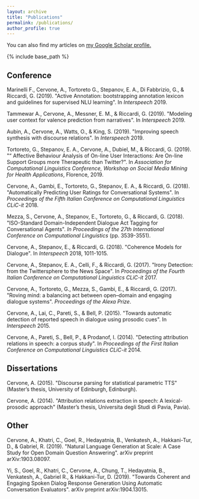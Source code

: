 ```yaml
---
layout: archive
title: "Publications"
permalink: /publications/
author_profile: true
---
```


  You can also find my articles on <u><a href="{{author.googlescholar}}">my Google Scholar profile</a>.</u>


{% include base_path %}

## Conference

Marinelli F., Cervone, A., Tortoreto G., Stepanov, E. A., Di Fabbrizio, G., & Riccardi, G. (2019). "Active Annotation: bootstrapping annotation lexicon and guidelines for supervised NLU learning". In <i>Interspeech</i> 2019.

Tammewar A., Cervone, A., Messner, E. M., & Riccardi, G. (2019). "Modeling user context for valence prediction from narratives". In <i>Interspeech</i> 2019.

Aubin, A., Cervone, A., Watts, O., & King, S. (2019). "Improving speech synthesis with discourse relations". In <i>Interspeech</i> 2019.

Tortoreto, G., Stepanov, E. A., Cervone, A., Dubiel, M., & Riccardi, G. (2019). "“ Affective Behaviour Analysis of On-line User Interactions: Are On-line Support Groups more Therapeutic than Twitter?". In <i>Association for Computational Linguistics Conference, Workshop on Social Media Mining for Health Applications</i>, Florence, 2019.
  
Cervone, A., Gambi, E., Tortoreto, G., Stepanov, E. A., & Riccardi, G. (2018). "Automatically Predicting User Ratings for Conversational Systems". In <i>Proceedings of the Fifth Italian Conference on Computational Linguistics CLiC-it</i> 2018.
  
Mezza, S., Cervone, A., Stepanov, E., Tortoreto, G., & Riccardi, G. (2018). "ISO-Standard Domain-Independent Dialogue Act Tagging for Conversational Agents". <i>In Proceedings of the 27th International Conference on Computational Linguistics</i> (pp. 3539-3551).  

Cervone, A., Stepanov, E., & Riccardi, G. (2018). "Coherence Models for Dialogue". In <i>Interspeech</i> 2018, 1011-1015.

Cervone, A., Stepanov, E. A., Celli, F., & Riccardi, G. (2017). "Irony Detection: from the Twittersphere to the News Space". In <i>Proceedings of the Fourth Italian Conference on Computational Linguistics CLiC-it</i> 2017.

Cervone, A., Tortoreto, G., Mezza, S., Gambi, E., & Riccardi, G. (2017). "Roving mind: a balancing act between open–domain and engaging dialogue systems". <i>Proceedings of the Alexa Prize</i>.

Cervone, A., Lai, C., Pareti, S., & Bell, P. (2015). "Towards automatic detection of reported speech in dialogue using prosodic cues". In <i>Interspeech</i> 2015.

Cervone, A., Pareti, S., Bell, P., & Prodanof, I. (2014). "Detecting attribution relations in speech: a corpus study". In <i>Proceedings of the First Italian Conference on Computational Linguistics CLiC-it</i> 2014.
  

## Dissertations
  
Cervone, A. (2015). "Discourse parsing for statistical parametric TTS" (Master’s thesis, University of Edinburgh, Edinburgh).

Cervone, A. (2014). "Attribution relations extraction in speech: A lexical-prosodic approach" (Master’s thesis, Universita degli Studi di Pavia, Pavia).

## Other

Cervone, A., Khatri, C., Goel, R., Hedayatnia, B., Venkatesh, A., Hakkani-Tur, D., & Gabriel, R. (2019). "Natural Language Generation at Scale: A Case Study for Open Domain Question Answering". arXiv preprint arXiv:1903.08097.

Yi, S., Goel, R., Khatri, C., Cervone, A., Chung, T., Hedayatnia, B., Venkatesh, A., Gabriel R., & Hakkani-Tur, D. (2019). "Towards Coherent and Engaging Spoken Dialog Response Generation Using Automatic Conversation Evaluators". arXiv preprint arXiv:1904.13015.


